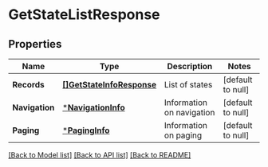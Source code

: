 # GetStateListResponse

## Properties
Name | Type | Description | Notes
------------ | ------------- | ------------- | -------------
**Records** | [**[]GetStateInfoResponse**](GetStateInfoResponse.md) | List of states | [default to null]
**Navigation** | [***NavigationInfo**](NavigationInfo.md) | Information on navigation | [default to null]
**Paging** | [***PagingInfo**](PagingInfo.md) | Information on paging | [default to null]

[[Back to Model list]](../README.md#documentation-for-models) [[Back to API list]](../README.md#documentation-for-api-endpoints) [[Back to README]](../README.md)


